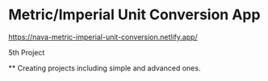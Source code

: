 # Metric/Imperial Unit Conversion App

https://nava-metric-imperial-unit-conversion.netlify.app/

5th Project

** Creating projects including simple and advanced ones.
 
